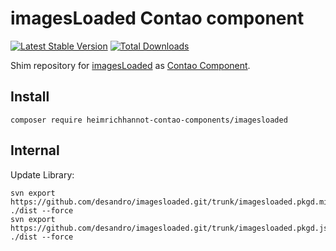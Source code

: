 # imagesLoaded Contao component

[![Latest Stable Version](https://poser.pugx.org/heimrichhannot-contao-components/imagesloaded/v/stable)](https://packagist.org/packages/heimrichhannot-contao-components/imagesloaded)
[![Total Downloads](https://poser.pugx.org/heimrichhannot-contao-components/imagesloaded/downloads)](https://packagist.org/packages/heimrichhannot-contao-components/imagesloaded)

Shim repository for [imagesLoaded](https://github.com/desandro/imagesloaded) as [Contao Component](https://github.com/contao-components/installer).

## Install

```
composer require heimrichhannot-contao-components/imagesloaded
```

## Internal
 
Update Library:

```
svn export https://github.com/desandro/imagesloaded.git/trunk/imagesloaded.pkgd.min.js ./dist --force
svn export https://github.com/desandro/imagesloaded.git/trunk/imagesloaded.pkgd.js ./dist --force
```